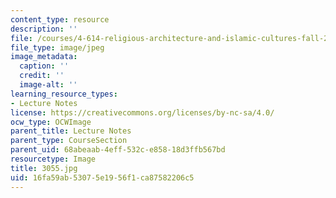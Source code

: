 ```yaml
---
content_type: resource
description: ''
file: /courses/4-614-religious-architecture-and-islamic-cultures-fall-2002/16fa59ab53075e1956f1ca87582206c5_3055.jpg
file_type: image/jpeg
image_metadata:
  caption: ''
  credit: ''
  image-alt: ''
learning_resource_types:
- Lecture Notes
license: https://creativecommons.org/licenses/by-nc-sa/4.0/
ocw_type: OCWImage
parent_title: Lecture Notes
parent_type: CourseSection
parent_uid: 68abeaab-4eff-532c-e858-18d3ffb567bd
resourcetype: Image
title: 3055.jpg
uid: 16fa59ab-5307-5e19-56f1-ca87582206c5
---
```

